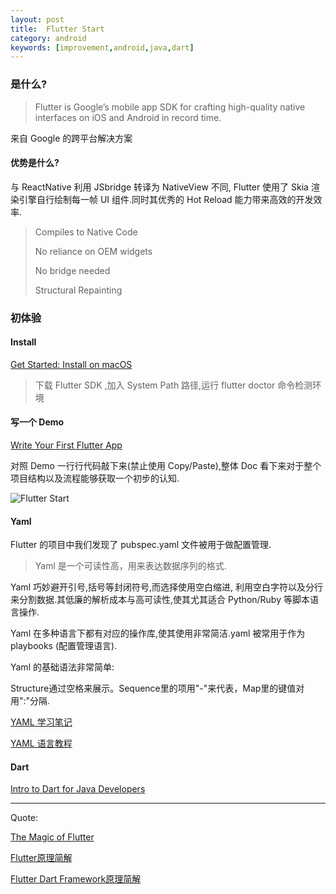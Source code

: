 ```yaml
---
layout: post
title:  Flutter Start
category: android
keywords: [improvement,android,java,dart]
---
```



### 是什么? 

> Flutter is Google’s mobile app SDK for crafting high-quality native interfaces on iOS and Android in record time. 

来自 Google 的跨平台解决方案

#### 优势是什么? 

与 ReactNative 利用 JSbridge 转译为 NativeView 不同, Flutter 使用了 Skia 渲染引擎自行绘制每一帧 UI 组件.同时其优秀的 Hot Reload 能力带来高效的开发效率.


> Compiles to Native Code          
> 
> No reliance on OEM widgets        
> 
> No bridge needed  
> 
> Structural Repainting


### 初体验

#### Install  

[Get Started: Install on macOS](https://flutter.io/setup-macos/)

> 下载 Flutter SDK ,加入 System Path 路径,运行 flutter doctor 命令检测环境



#### 写一个 Demo  

[Write Your First Flutter App](https://flutter.io/get-started/codelab/#step-3-add-a-stateful-widget)

对照 Demo 一行行代码敲下来(禁止使用 Copy/Paste),整体 Doc 看下来对于整个项目结构以及流程能够获取一个初步的认知.


![Flutter Start](http://res.oncelee.com/Flutter.png)


#### Yaml  

Flutter 的项目中我们发现了 pubspec.yaml 文件被用于做配置管理.

> Yaml 是一个可读性高，用来表达数据序列的格式. 

Yaml 巧妙避开引号,括号等封闭符号,而选择使用空白缩进, 利用空白字符以及分行来分割数据.其低廉的解析成本与高可读性,使其尤其适合 Python/Ruby 等脚本语言操作.

Yaml 在多种语言下都有对应的操作库,使其使用非常简洁.yaml 被常用于作为 playbooks (配置管理语言).

Yaml 的基础语法非常简单: 

Structure通过空格来展示。Sequence里的项用"-"来代表，Map里的键值对用":"分隔.


[YAML 学习笔记 ](http://einverne.github.io/post/2015/08/yaml.html)

[YAML 语言教程](http://www.ruanyifeng.com/blog/2016/07/yaml.html)

#### Dart 

[Intro to Dart for Java Developers](https://codelabs.developers.google.com/codelabs/from-java-to-dart/#0)

---

Quote:

[The Magic of Flutter](https://docs.google.com/presentation/d/1B3p0kP6NV_XMOimRV09Ms75ymIjU5gr6GGIX74Om_DE/edit#slide=id.g2480e1310f_0_15)

[Flutter原理简解](https://zhuanlan.zhihu.com/p/36861174)

[Flutter Dart Framework原理简解](https://zhuanlan.zhihu.com/p/37438551)